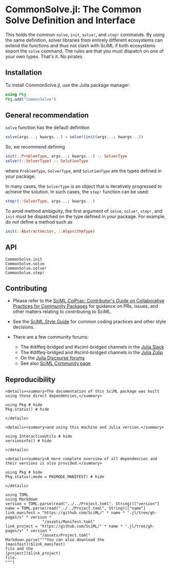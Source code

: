 # CommonSolve.jl: The Common Solve Definition and Interface

This holds the common `solve`, `init`, `solve!`, and `step!` commands. By using the same definition,
solver libraries from entirely different ecosystems can extend the functions and thus
not clash with SciML if both ecosystems export the `solve` command. The rules are that
you must dispatch on one of your own types. That's it. No pirates.

## Installation

To install CommonSolve.jl, use the Julia package manager:

```julia
using Pkg
Pkg.add("CommonSolve")
```

## General recommendation

`solve` function has the default definition

```julia
solve(args...; kwargs...) = solve!(init(args...; kwargs...))
```

So, we recommend defining

```julia
init(::ProblemType, args...; kwargs...) :: SolverType
solve!(::SolverType) :: SolutionType
```

where `ProblemType`, `SolverType`, and `SolutionType` are the types defined in
your package. 

In many cases, the `SolverType` is an object that is iteratively progressed to achieve the solution. In such cases, the `step!` function can be used:


```julia
step!(::SolverType, args...; kwargs...)
```

To avoid method ambiguity, the first argument of `solve`, `solve!`, `step!`, and `init`
_must_ be dispatched on the type defined in your package.  For example, do
_not_ define a method such as

```julia
init(::AbstractVector, ::AlgorithmType)
```

## API

```@docs
CommonSolve.init
CommonSolve.solve
CommonSolve.solve!
CommonSolve.step!
```

## Contributing

  - Please refer to the
    [SciML ColPrac: Contributor's Guide on Collaborative Practices for Community Packages](https://github.com/SciML/ColPrac/blob/master/README.md)
    for guidance on PRs, issues, and other matters relating to contributing to SciML.

  - See the [SciML Style Guide](https://github.com/SciML/SciMLStyle) for common coding practices and other style decisions.
  - There are a few community forums:
    
      + The #diffeq-bridged and #sciml-bridged channels in the
        [Julia Slack](https://julialang.org/slack/)
      + The #diffeq-bridged and #sciml-bridged channels in the
        [Julia Zulip](https://julialang.zulipchat.com/#narrow/stream/279055-sciml-bridged)
      + On the [Julia Discourse forums](https://discourse.julialang.org)
      + See also [SciML Community page](https://sciml.ai/community/)

## Reproducibility
```@raw html
<details><summary>The documentation of this SciML package was built using these direct dependencies,</summary>
```
```@example
using Pkg # hide
Pkg.status() # hide
```
```@raw html
</details>
```
```@raw html
<details><summary>and using this machine and Julia version.</summary>
```
```@example
using InteractiveUtils # hide
versioninfo() # hide
```
```@raw html
</details>
```
```@raw html
<details><summary>A more complete overview of all dependencies and their versions is also provided.</summary>
```
```@example
using Pkg # hide
Pkg.status(;mode = PKGMODE_MANIFEST) # hide
```
```@raw html
</details>
```
```@eval
using TOML
using Markdown
version = TOML.parse(read("../../Project.toml", String))["version"]
name = TOML.parse(read("../../Project.toml", String))["name"]
link_manifest = "https://github.com/SciML/" * name * ".jl/tree/gh-pages/v" * version *
                "/assets/Manifest.toml"
link_project = "https://github.com/SciML/" * name * ".jl/tree/gh-pages/v" * version *
               "/assets/Project.toml"
Markdown.parse("""You can also download the
[manifest]($link_manifest)
file and the
[project]($link_project)
file.
""")
```
